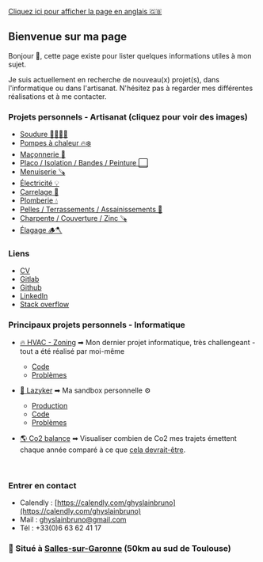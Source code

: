 [Cliquez ici pour afficher la page en anglais 🇬🇧](https://ghyslainbruno.github.io/presentation)

## Bienvenue sur ma page

Bonjour 👋, cette page existe pour lister quelques informations utiles à mon sujet. 

Je suis actuellement en recherche de nouveau(x) projet(s), dans l'informatique ou dans l'artisanat.
N'hésitez pas à regarder mes différentes réalisations et à me contacter.

### Projets personnels - Artisanat (cliquez pour voir des images)

- [Soudure 👨‍🏭🔗‍💥 ](https://photos.app.goo.gl/SXzXXr2iNYUfWe4T7)
- [Pompes à chaleur 🔥❄️ ](https://photos.app.goo.gl/t4it4ihV2sNsH6ba6)
- [Maçonnerie 🧱](https://photos.app.goo.gl/1YaimxRvEBdmdQvC6)
- [Placo / Isolation / Bandes / Peinture ⬜ ](https://photos.app.goo.gl/yVDXPCHfReXF5Sd47)
- [Menuiserie 🪚](https://photos.app.goo.gl/AK21VeZiJsKoqc6D7)
- [Électricité 💡](https://photos.app.goo.gl/MEjvYiUfFHfqomZC9)
- [Carrelage 💠](https://photos.app.goo.gl/FRfgtacycsUPfyDb6)
- [Plomberie 💧](https://photos.app.goo.gl/kyJVDsfevDuj1MXZ7)
- [Pelles / Terrassements / Assainissements 🚜](https://photos.app.goo.gl/ry5KjQvobp4egBC87)
- [Charpente / Couverture / Zinc 🪚](https://photos.app.goo.gl/yC4t8uQjUAxD7UYLA)
- [Élagage 🪵🪓](https://photos.app.goo.gl/nkvthsGQMbavkNLu8)

### Liens
- [CV](https://ghyslainbruno.github.io/presentation/resume.pdf)
- [Gitlab](https://gitlab.com/users/ghyslainbruno/projects)
- [Github](https://github.com/GhyslainBruno)
- [LinkedIn](https://www.linkedin.com/in/ghyslainbruno/)
- [Stack overflow](https://stackoverflow.com/users/16136299/ghyslainbruno)

### Principaux projets personnels - Informatique
- [🔥 HVAC - Zoning](https://gitlab.com/ghyslainbruno/zoning) ➡ Mon dernier projet informatique, très challengeant - tout a été réalisé par moi-même
    - [Code](https://gitlab.com/ghyslainbruno/zoning)
    - [Problèmes](https://gitlab.com/ghyslainbruno/zoning/-/boards)


- [🎥 Lazyker](https://lazyker.gbruno.io) ➡ Ma sandbox personnelle ⚙️
    - [Production](https://lazyker.gbruno.io)
    - [Code](https://gitlab.com/ghyslainbruno/lazyker)
    - [Problèmes](https://gitlab.com/ghyslainbruno/lazyker/-/boards)


- [🌎 Co2 balance](https://co2.gbruno.io/) ➡ Visualiser combien de Co2 mes trajets émettent chaque année comparé à ce que [cela devrait-être](https://www.1erdegre.earth/blog-posts/tout-savoir-sur-lobjectif-des-2-tonnes#:~:text=Les%202%20tonnes%20ont%20pour,150%20Gt%20de%20CO2.).

<br />

### Entrer en contact
- Calendly : [https://calendly.com/ghyslainbruno](https://calendly.com/ghyslainbruno)
- Mail : [ghyslainbruno@gmail.com](mailto:ghyslainbruno@gmail.com)
- Tél : +33(0)6 63 62 41 17

### 📌 Situé à [Salles-sur-Garonne](https://maps.app.goo.gl/A3z8wNWVKK6mHRtF6) (50km au sud de Toulouse)
